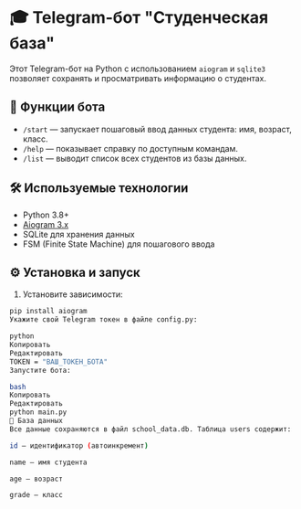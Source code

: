 # 🎓 Telegram-бот "Студенческая база"

Этот Telegram-бот на Python с использованием `aiogram` и `sqlite3` позволяет сохранять и просматривать информацию о студентах.

## 🚀 Функции бота

- `/start` — запускает пошаговый ввод данных студента: имя, возраст, класс.
- `/help` — показывает справку по доступным командам.
- `/list` — выводит список всех студентов из базы данных.

## 🛠 Используемые технологии

- Python 3.8+
- [Aiogram 3.x](https://docs.aiogram.dev/)
- SQLite для хранения данных
- FSM (Finite State Machine) для пошагового ввода

## ⚙️ Установка и запуск

1. Установите зависимости:

```bash
pip install aiogram
Укажите свой Telegram токен в файле config.py:

python
Копировать
Редактировать
TOKEN = "ВАШ_ТОКЕН_БОТА"
Запустите бота:

bash
Копировать
Редактировать
python main.py
💾 База данных
Все данные сохраняются в файл school_data.db. Таблица users содержит:

id — идентификатор (автоинкремент)

name — имя студента

age — возраст

grade — класс
